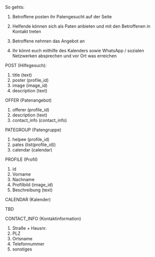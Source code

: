 So gehts:

1. Betroffene posten ihr Patengesucht auf der Seite

2. Helfende können sich als Paten anbieten und mit den Betroffenen in Kontakt treten

3. Betroffene nehmen das Angebot an

4. Ihr könnt euch mithilfe des Kalenders sowie WhatsApp / sozialen Netzwerken absprechen und vor Ort was erreichen



POST (Hilfegesuch):

1. title (text)
2. poster (profile_id)
3. image (image_id)
4. description (text)


OFFER (Patenangebot)

1. offerer (profile_id)
2. description (text)
3. contact_info (contact_info)

PATEGROUP (Patengruppe)

1. helpee (profile_id)
2. pates (list(profile_id))
3. calendar (calendar)

PROFILE (Profil)

1. id
2. Vorname
3. Nachname
4. Profilbild (image_id)
5. Beschreibung (text)

CALENDAR (Kalender)

TBD

CONTACT_INFO (Kontaktinformation)

1. Straße + Hausnr.
2. PLZ
3. Ortsname
4. Telefonnummer
5. sonstiges